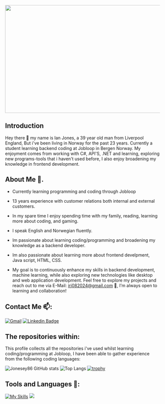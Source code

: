 <img src="https://images.unsplash.com/photo-1529101091764-c3526daf38fe?q=80&w=1933&auto=format&fit=crop&ixlib=rb-4.0.3&ixid=M3wxMjA3fDB8MHxwaG90by1wYWdlfHx8fGVufDB8fHx8fA%3D%3D" width="1400" height="350"/>

## Introduction 
Hey there 👋 my name is Ian Jones, a 39 year old man from Liverpool England, But i've been living in Norway for the past 23 years. Currently a student learning backend coding at Jobloop in Bergen Norway. My enjoyment comes from working with C#, API'S, .NET and learning, exploring new programs-tools that i haven't used before, I also enjoy broadening my knowledge in frontend development.

## About Me 💬.
- Currently learning programming and coding through Jobloop
- 13 years experience with customer relations both internal and external customers.
- In my spare time I enjoy spending time with my family, reading, learning more about coding, and gaming.
- I speak English and Norwegian fluently.
- Im passionate about learning coding/programming and broadening my knowledge as a backend developer.
- Im also passionate about learning more about frontend develpment, Java script, HTML, CSS.

- My goal is to continuously enhance my skills in backend development, machine learning, while also exploring new technologies like desktop and web application development. Feel free to 
explore my projects and reach out to me via E-Mail: irj082024@gmail.com 📩, I’m always open to learning and collaboration!

## Contact Me 📫:
<a href="mailto:irj082024@gmail.com"><img src="https://img.shields.io/badge/Gmail-D14836?style=for-the-badge&logo=gmail&logoColor=white" alt="Gmail"></a>
[![Linkedin Badge](https://img.shields.io/badge/LinkedIn-blue?style=for-the-badge&logo=linkedin&logoColor=white)](https://www.linkedin.com/in/jones-ian-787b9a96)

## The repositories within:
This profile collects all the repositories i've used whilst learning coding/programming at Jobloop, I have been able to gather experience from the following coding languages:

![Jonesey86 GitHub stats](https://github-readme-stats.vercel.app/api?username=Jonesey86&show_icons=true&theme=transparent)
![Top Langs](https://github-readme-stats.vercel.app/api/top-langs/?username=Jonesey86&layout=compact)
[![trophy](https://github-profile-trophy.vercel.app/?username=Jonesey86)](https://github.com/ryo-ma/github-profile-trophy)


## Tools and Languages 🌱:
[![My Skills](https://skillicons.dev/icons?i=cs,html,dotnet,github,js,vscode,css,visualstudio,unreal,git,windows,azure,figma&theme=dark)](https://skillicons.dev)
![](https://komarev.com/ghpvc/?username=Jonesey86)





<!--
**Jonesey86/Jonesey86** is a ✨ _special_ ✨ repository because its `README.md` (this file) appears on your GitHub profile.

Here are some ideas to get you started:

- 🔭 I’m currently working on ...
- 🌱 I’m currently learning ...
- 👯 I’m looking to collaborate on ...
- 🤔 I’m looking for help with ...
- 💬 Ask me about ...
- 📫 How to reach me: ...
- 😄 Pronouns: ...
- ⚡ Fun fact: ...
-->
